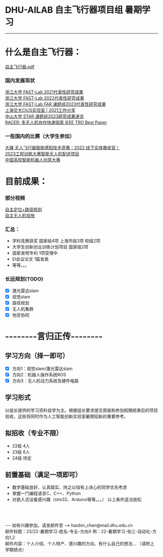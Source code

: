 # DHU-AILAB 自主飞行器项目组 暑期学习
---
# 什么是自主飞行器：
[自主飞行器.pdf](自主飞行器简介.pdf) 
### 国内发展现状
[浙江大学 FAST-Lab 2021代表性研究成果](https://www.bilibili.com/video/BV1eq4y1F7EJ/?spm_id_from=333.999.0.0&vd_source=f85eb6ada6324b9c99a2057597d06c6b)<br>
[浙江大学 FAST-Lab 2022代表性研究成果](https://www.bilibili.com/video/BV1iY411X7ZC/?spm_id_from=333.999.0.0&vd_source=f85eb6ada6324b9c99a2057597d06c6b)<br>
[浙江大学 FAST-Lab FAR 课题组2023代表性研究成果](https://www.bilibili.com/video/av1900272364/?spm_id_from=333.999.0.0&vd_source=f85eb6ada6324b9c99a2057597d06c6b)<br>
[上海交大CIUS实验室 | 2021工作分享](https://www.bilibili.com/video/BV1CA411A7y2/?spm_id_from=333.999.0.0&vd_source=f85eb6ada6324b9c99a2057597d06c6b)<br>
[中山大学 STAR 课题组2023研究成果速览](https://www.bilibili.com/video/BV1CA4m1578H/?spm_id_from=333.337.search-card.all.click&vd_source=f85eb6ada6324b9c99a2057597d06c6b)<br>
[RACER: 多无人机协作快速探索 IEEE TRO Best Paper](https://www.bilibili.com/video/BV1ec411J7ps/?spm_id_from=333.337.search-card.all.click&vd_source=f85eb6ada6324b9c99a2057597d06c6b)
### 一些国内的比赛（大学生参加）
[大疆 无人飞行器智能感知技术竞赛｜2022 线下实体赛收官！](https://www.bilibili.com/video/BV1dg411J7Zb/?spm_id_from=333.337.search-card.all.click&vd_source=f85eb6ada6324b9c99a2057597d06c6b)<br>
[2023工程训练大赛智能无人机配送项目](https://www.bilibili.com/video/BV1K8411M7aV/?spm_id_from=333.337.search-card.all.click&vd_source=f85eb6ada6324b9c99a2057597d06c6b)<br>
[中国高校智能机器人创意大赛](https://www.bilibili.com/video/BV1q94y147PW/?spm_id_from=333.337.search-card.all.click&vd_source=f85eb6ada6324b9c99a2057597d06c6b)

# 目前成果：
### 部分视频
[自主定位+路径规划](https://www.bilibili.com/video/BV1pJ4m1T7uZ/?spm_id_from=333.999.0.0&vd_source=f85eb6ada6324b9c99a2057597d06c6b)<br>
[自主无人机投放](https://www.bilibili.com/video/BV16e4y1g7S4/?spm_id_from=333.999.0.0&vd_source=f85eb6ada6324b9c99a2057597d06c6b)
### 汇总：
- 学科竞赛获奖 国家级4项 上海市级3项 校级2项
- 大学生创新创业训练计划项目 国家级2项
- 国家发明专利 1项受理中
- EI会议论文 1篇发表
- 等等。。。

### 长远规划(TODO)
- [X] 激光雷达slam
- [X] 视觉slam
- [X] 路径规划
- [X] 无人机集群
- [X] 地空协同

# --------言归正传--------
## 学习方向（择一即可）
- [X] 方向1：视觉slam/激光雷达slam
- [X] 方向2：机器人操作系统ROS
- [X] 方向3：无人机动力系统及硬件电路
## 学习形式
以组长提供的学习资料自学为主。根据组长要求提交周报和参加假期结束后的项目验收，这些将同时作为人工智能创新实验室暑期招新的重要参考。
## 拟招收（专业不限）
- 22级 4人
- 23级 6人
- 24级 待定
## 前置基础（满足一项即可）
- 数学基础良好、认真踏实、持之以恒有上进心的同学优先考虑
- 掌握一门编程语言C、C++、Python
- 对嵌入式设备感兴趣（stm32、Arduino等等。。。）
以上条件适当放松
<br>
<br>
<br>
---
如有兴趣参加，请发邮件至 -->  haobin_chen@mail.dhu.edu.cn <br>
邮件标题：23/22-暑期学习-姓名-专业-方向X    例：22-暑期学习-张三-自动化-方向1,2<br>
邮件内容：个人介绍、个人特产、感兴趣的方向、有什么自己的想法... （请附上学期绩点）
<br>
<br>
<br>
<br>
